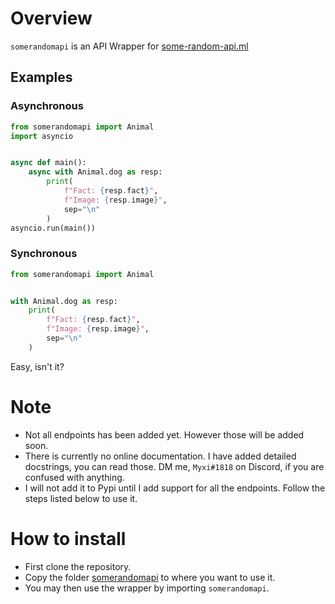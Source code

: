 # Overview

`somerandomapi` is an API Wrapper for [some-random-api.ml](https://some-random-api.ml/)

## Examples

### Asynchronous

```py
from somerandomapi import Animal
import asyncio


async def main():
    async with Animal.dog as resp:
        print(
            f"Fact: {resp.fact}",
            f"Image: {resp.image}",
            sep="\n"
        )
asyncio.run(main())
```

### Synchronous

```py
from somerandomapi import Animal


with Animal.dog as resp:
    print(
        f"Fact: {resp.fact}",
        f"Image: {resp.image}",
        sep="\n"
    )
```
Easy, isn't it?

# Note
- Not all endpoints has been added yet. However those will be added soon.
- There is currently no online documentation. I have added detailed docstrings, you can read those. DM me, `Myxi#1818` on Discord, if you are confused with anything.
- I will not add it to Pypi until I add support for all the endpoints. Follow the steps listed below to use it.

# How to install
- First clone the repository.
- Copy the folder [somerandomapi](/somerandomapi) to where you want to use it.
- You may then use the wrapper by importing `somerandomapi`.
